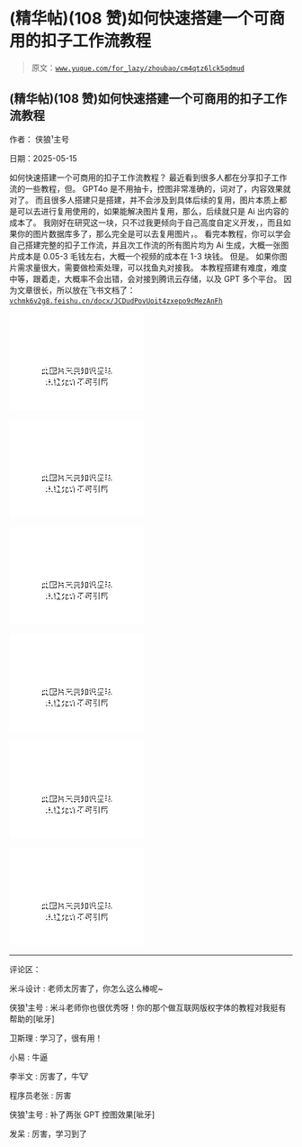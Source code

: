 # (精华帖)(108 赞)如何快速搭建一个可商用的扣子工作流教程

> 原文：[`www.yuque.com/for_lazy/zhoubao/cm4qtz6lck5qdmud`](https://www.yuque.com/for_lazy/zhoubao/cm4qtz6lck5qdmud)

## (精华帖)(108 赞)如何快速搭建一个可商用的扣子工作流教程

作者： 侠狼¹主号

日期：2025-05-15

如何快速搭建一个可商用的扣子工作流教程？ 最近看到很多人都在分享扣子工作流的一些教程，但。 GPT4o 是不用抽卡，控图非常准确的，词对了，内容效果就对了。
而且很多人搭建只是搭建，并不会涉及到具体后续的复用，图片本质上都是可以去进行复用使用的，如果能解决图片复用，那么，后续就只是 Ai 出内容的成本了。
我刚好在研究这一块，只不过我更倾向于自己高度自定义开发，，而且如果你的图片数据库多了，那么完全是可以去复用图片，。
看完本教程，你可以学会自己搭建完整的扣子工作流，并且次工作流的所有图片均为 Ai 生成，大概一张图片成本是 0.05-3 毛钱左右，大概一个视频的成本在 1-3 块钱。
但是。 如果你图片需求量很大，需要做检索处理，可以找鱼丸对接我。
本教程搭建有难度，难度中等，跟着走，大概率不会出错，会对接到腾讯云存储，以及 GPT 多个平台。
因为文章很长，所以放在飞书文档了：[`vchmk6v2g8.feishu.cn/docx/JCDudPovUoit4zxepo9cMezAnFh`](https://vchmk6v2g8.feishu.cn/docx/JCDudPovUoit4zxepo9cMezAnFh)

![](img/39aa2a93671fb4fa3531b1692d2f59fa.png "None")

![](img/918dac3bb287ca744a2078743f9edb46.png "None")

![](img/3e8769808d6998e53b58138997fddce9.png "None")

![](img/3a62f68cd599f23fd4801e16a7d91779.png "None")

![](img/7b51a48cd28eb5597fb937faadd1c49f.png "None")

![](img/b79a7af9d89d5c296120edc44bf433d1.png "None")

* * *

评论区：

米斗设计 : 老师太厉害了，你怎么这么棒呢~

侠狼¹主号 : 米斗老师你也很优秀呀！你的那个做互联网版权字体的教程对我挺有帮助的[呲牙]

卫斯理 : 学习了，很有用！

小易 : 牛逼

李半文 : 厉害了，牛🐮

程序员老张 : 厉害

侠狼¹主号 : 补了两张 GPT 控图效果[呲牙]

发呆 : 厉害，学习到了